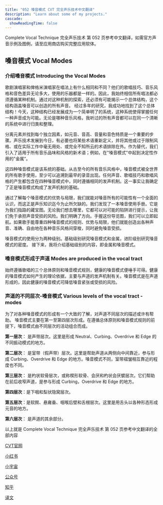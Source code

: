 ```yaml
---
title: "052 嗓音模式 CVT 完全声乐技术中文翻译"
description: "Learn about some of my projects."
cascade:
  showReadingTime: false
---
```

Complete Vocal Technique 完全声乐技术 第 052 页参考中文翻译，如需官方声音示例及图例，请至应用商店购买完整应用软体。

## 嗓音模式 Vocal Modes

### 介绍嗓音模式 Introducing the Vocal Modes

歌剧演唱家和俾格米演唱家在唱法上有什么相同和不同？他们的歌唱技巧、音乐风格和音色差异无论多大，使用的乐器都是一样的。因此，我始终相信所有唱法都必须遵循某种机制。通过对这种机制的探索，还必须有可能揭示一个总体结构，这个结构涵盖嗓音可以创造的所有声音。
经过多年的研究，我成功地找到了这个总体结构！今天，这种结构已经发展成为一个简单明了的系统，这种系统使得掌握任何一种声音成为可能。无论是哪种音乐风格，我听过的所有声音都可以在同一个清晰的系统中进行归类和整理。

分离元素并找到每个独立因素，如元音、音高、音量和音色特质是一个重要的步骤。声乐技术发展到今日，有必要也将某些术语重新定义，并将其他或过于限制风格、或在实际工作中毫无用处、或完全不知所云的术语排除在外。作为替代，我们引入了适用于所有音乐品味和风格的新术语；例如，在"嗓音模式"中起到决定性作用的"金属“。

这四种嗓音模式是该系统的基础。从古至今的所有音乐风格中，嗓音模式被全世界的所有歌手使用，至少可以追溯到最早的录音出现。任何声音、歌唱技巧和歌唱风格的产生都包含在四种嗓音模式中，同时遵循相同的发声机制。这一事实让我确定了正是嗓音模式构成了发声机制的基础。

通过了解每个嗓音模式的优势与局限，我们就能对嗓音所有的可能性有一个全面的认识，而这正是声乐知识迄今为止所欠缺的。我们发现了一本嗓音使用手册。它是为我们指路的藏宝图。无论我们想去哪里，它都可以对可能的陷阱进行提示，让我们免于承担声音受损的风险。我们明确了方向。手握这份导览图，我们可以立即起航。如果歌手能尊重四种嗓音模式的规则、优势与局限，他们就能创造出各种声音、准确、自由地在各种音乐风格间穿梭，同时避免嗓音受损。

嗓音模式的使用分为两种级别。基础级别研究嗓音模式和金属，进阶级别研究嗓音模式的密度。
接下来，我将介绍基础级别的内容，即金属和嗓音模式。

### 嗓音模式形成于声道 Modes are produced in the vocal tract

始终遵循歌唱的三个总体原则和嗓音模式规则，健康的嗓音模式便唾手可得。健康的嗓音模式如何产生的理论依据，主要与声道的发声机制有关。嗓音模式是在声道形成的，因此健康的嗓音模式可降低嗓音紧张或受损的风险。

### 声道的不同层次-嗓音模式 Various levels of the vocal tract - modes

为了对各种嗓音模式的形成有一个大致的了解，对声道不同层次的描述或许有帮助。
嗓音模式主要在第一至第四层次形成。在遵循总体原则和嗓音模式规则的前提下，嗓音模式由不同层次的活动组合而成。

**第一层次**： 是声带层次。这里是形成 Neutral、Curbing、Overdrive 和 Edge 的不同振动模式的地方。

**第二层次**： 是室带（假声带）层次。这里是帮助声道从两侧向中间靠近，参与形成 Curbing、Overdrive 和 Edge 的地方。嗓音模式不同，室带褶皱相互靠近的程度也不同。

**第三层次**： 是杓状软骨层次，或称楔形软骨、会厌和杓状会厌襞层次。它们帮助在前后收窄声道，是参与形成 Curbing，Overdrive 和 Edge 的地方。

**第四层次**：是下咽和梨状隐窝层次。

**第五层次**：是软腭、悬雍垂、咽喉后壁和舌根层次。这里是用舌头以各种形态形成元音的地方。

**第六层次**： 是声道的其余部分。

以上就是 Complete Vocal Technique 完全声乐技术 第 052 页参考中文翻译的全部内容

[CVT官网](https://completevocalinstitute.com/complete-vocal-technique/)

[小红书](https://www.xiaohongshu.com/user/profile/627ff979000000002102aa68?xhsshare=CopyLink&appuid=627ff979000000002102aa68&apptime=1728791961)

[小宇宙](https://www.xiaoyuzhoufm.com/podcast/66be28dadb5e6d6bf99adc25)

[公众号](https://mp.weixin.qq.com/mp/appmsgalbum?action=getalbum&__biz=MzAxMjI3NzAxMg==&scene=1&album_id=3446246369961312256&count=3#wechat_redirect)



[知乎](https://www.zhihu.com/column/c_1825613276039491584)

[译文](https://euphia.github.io/zh-cn/posts/)